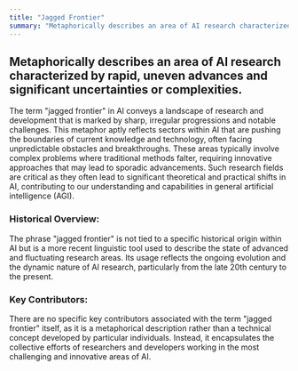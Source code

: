 ```yaml
---
title: "Jagged Frontier"
summary: "Metaphorically describes an area of AI research characterized by rapid, uneven advances and significant uncertainties or complexities."
---
```


## Metaphorically describes an area of AI research characterized by rapid, uneven advances and significant uncertainties or complexities.

The term "jagged frontier" in AI conveys a landscape of research and development that is marked by sharp, irregular progressions and notable challenges. This metaphor aptly reflects sectors within AI that are pushing the boundaries of current knowledge and technology, often facing unpredictable obstacles and breakthroughs. These areas typically involve complex problems where traditional methods falter, requiring innovative approaches that may lead to sporadic advancements. Such research fields are critical as they often lead to significant theoretical and practical shifts in AI, contributing to our understanding and capabilities in general artificial intelligence (AGI).
### Historical Overview:
The phrase "jagged frontier" is not tied to a specific historical origin within AI but is a more recent linguistic tool used to describe the state of advanced and fluctuating research areas. Its usage reflects the ongoing evolution and the dynamic nature of AI research, particularly from the late 20th century to the present.
### Key Contributors:
There are no specific key contributors associated with the term "jagged frontier" itself, as it is a metaphorical description rather than a technical concept developed by particular individuals. Instead, it encapsulates the collective efforts of researchers and developers working in the most challenging and innovative areas of AI.
